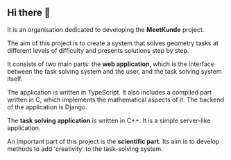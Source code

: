 ## Hi there 👋

It is an organisation dedicated to developing the **MeetKunde** project. 

The aim of this project is to create a system that solves geometry tasks at different levels of difficulty and presents solutions step by step.

It consists of two main parts: the **web application**, which is the interface between the task solving system and the user, and the task solving system itself.

The application is written in TypeScript. It also includes a compiled part written in C, which implements the mathematical aspects of it. The backend of the application is Django.

The **task solving application** is written in C++. It is a simple server-like application.

An important part of this project is the **scientific part**. Its aim is to develop methods to add 'creativity' to the task-solving system.
